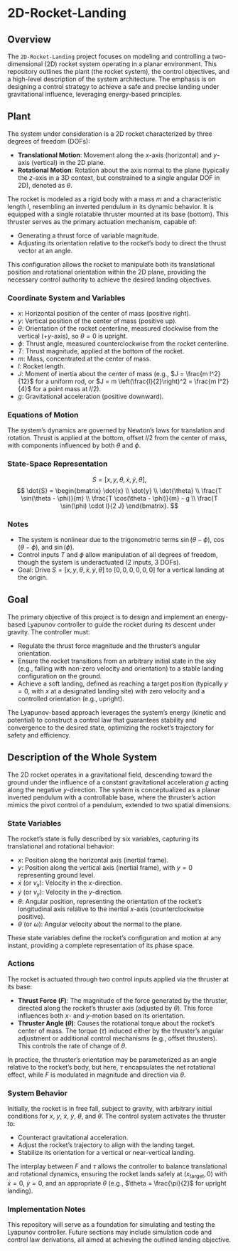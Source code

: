 # 2D-Rocket-Landing

## Overview
The `2D-Rocket-Landing` project focuses on modeling and controlling a two-dimensional (2D) rocket system operating in a planar environment. This repository outlines the plant (the rocket system), the control objectives, and a high-level description of the system architecture. The emphasis is on designing a control strategy to achieve a safe and precise landing under gravitational influence, leveraging energy-based principles.

## Plant
The system under consideration is a 2D rocket characterized by three degrees of freedom (DOFs):
- **Translational Motion**: Movement along the $x$-axis (horizontal) and $y$-axis (vertical) in the 2D plane.
- **Rotational Motion**: Rotation about the axis normal to the plane (typically the $z$-axis in a 3D context, but constrained to a single angular DOF in 2D), denoted as $\theta$.

The rocket is modeled as a rigid body with a mass $m$ and a characteristic length $l$, resembling an inverted pendulum in its dynamic behavior. It is equipped with a single rotatable thruster mounted at its base (bottom). This thruster serves as the primary actuation mechanism, capable of:
- Generating a thrust force of variable magnitude.
- Adjusting its orientation relative to the rocket’s body to direct the thrust vector at an angle.

This configuration allows the rocket to manipulate both its translational position and rotational orientation within the 2D plane, providing the necessary control authority to achieve the desired landing objectives.

### Coordinate System and Variables
- $x$: Horizontal position of the center of mass (positive right).
- $y$: Vertical position of the center of mass (positive up).
- $\theta$: Orientation of the rocket centerline, measured clockwise from the vertical ($+y$-axis), so $\theta = 0$ is upright.
- $\phi$: Thrust angle, measured counterclockwise from the rocket centerline.
- $T$: Thrust magnitude, applied at the bottom of the rocket.
- $m$: Mass, concentrated at the center of mass.
- $l$: Rocket length.
- $J$: Moment of inertia about the center of mass (e.g., $J = \frac{m l^2}{12}$ for a uniform rod, or $J = m \left(\frac{l}{2}\right)^2 = \frac{m l^2}{4}$ for a point mass at $l/2$).
- $g$: Gravitational acceleration (positive downward).

### Equations of Motion
The system’s dynamics are governed by Newton’s laws for translation and rotation. Thrust is applied at the bottom, offset $l/2$ from the center of mass, with components influenced by both $\theta$ and $\phi$.

### State-Space Representation
$$
S = [x, y, \theta, \dot{x}, \dot{y}, \dot{\theta}],
$$
$$
\dot{S} = \begin{bmatrix}
\dot{x} \\
\dot{y} \\
\dot{\theta} \\
\frac{T \sin(\theta - \phi)}{m} \\
\frac{T \cos(\theta - \phi)}{m} - g \\
\frac{T \sin(\phi) \cdot l}{2 J}
\end{bmatrix}.
$$

### Notes
- The system is nonlinear due to the trigonometric terms $\sin(\theta - \phi)$, $\cos(\theta - \phi)$, and $\sin(\phi)$.
- Control inputs $T$ and $\phi$ allow manipulation of all degrees of freedom, though the system is underactuated (2 inputs, 3 DOFs).
- Goal: Drive $S = [x, y, \theta, \dot{x}, \dot{y}, \dot{\theta}]$ to $[0, 0, 0, 0, 0, 0]$ for a vertical landing at the origin.

## Goal
The primary objective of this project is to design and implement an energy-based Lyapunov controller to guide the rocket during its descent under gravity. The controller must:
- Regulate the thrust force magnitude and the thruster’s angular orientation.
- Ensure the rocket transitions from an arbitrary initial state in the sky (e.g., falling with non-zero velocity and orientation) to a stable landing configuration on the ground.
- Achieve a soft landing, defined as reaching a target position (typically $y = 0$, with $x$ at a designated landing site) with zero velocity and a controlled orientation (e.g., upright).

The Lyapunov-based approach leverages the system’s energy (kinetic and potential) to construct a control law that guarantees stability and convergence to the desired state, optimizing the rocket’s trajectory for safety and efficiency.

## Description of the Whole System
The 2D rocket operates in a gravitational field, descending toward the ground under the influence of a constant gravitational acceleration $g$ acting along the negative $y$-direction. The system is conceptualized as a planar inverted pendulum with a controllable base, where the thruster’s action mimics the pivot control of a pendulum, extended to two spatial dimensions.

### State Variables
The rocket’s state is fully described by six variables, capturing its translational and rotational behavior:
- $x$: Position along the horizontal axis (inertial frame).
- $y$: Position along the vertical axis (inertial frame), with $y = 0$ representing ground level.
- $\dot{x}$ (or $v_x$): Velocity in the $x$-direction.
- $\dot{y}$ (or $v_y$): Velocity in the $y$-direction.
- $\theta$: Angular position, representing the orientation of the rocket’s longitudinal axis relative to the inertial $x$-axis (counterclockwise positive).
- $\dot{\theta}$ (or $\omega$): Angular velocity about the normal to the plane.

These state variables define the rocket’s configuration and motion at any instant, providing a complete representation of its phase space.

### Actions 
The rocket is actuated through two control inputs applied via the thruster at its base:
- **Thrust Force ($F$)**: The magnitude of the force generated by the thruster, directed along the rocket’s thruster axis (adjusted by $\theta$). This force influences both $x$- and $y$-motion based on its orientation.
- **Thruster Angle ($\theta$)**: Causes the rotational torque about the rocket’s center of mass.
The torque ($\tau$) induced either by the thruster’s angular adjustment or additional control mechanisms (e.g., offset thrusters). This controls the rate of change of $\theta$.

In practice, the thruster’s orientation may be parameterized as an angle relative to the rocket’s body, but here, $\tau$ encapsulates the net rotational effect, while $F$ is modulated in magnitude and direction via $\theta$.

### System Behavior
Initially, the rocket is in free fall, subject to gravity, with arbitrary initial conditions for $x$, $y$, $\dot{x}$, $\dot{y}$, $\theta$, and $\dot{\theta}$. The control system activates the thruster to:
- Counteract gravitational acceleration.
- Adjust the rocket’s trajectory to align with the landing target.
- Stabilize its orientation for a vertical or near-vertical landing.

The interplay between $F$ and $\tau$ allows the controller to balance translational and rotational dynamics, ensuring the rocket lands safely at $(x_{\text{target}}, 0)$ with $\dot{x} = 0$, $\dot{y} = 0$, and an appropriate $\theta$ (e.g., $\theta = \frac{\pi}{2}$ for upright landing).

### Implementation Notes
This repository will serve as a foundation for simulating and testing the Lyapunov controller. Future sections may include simulation code and control law derivations, all aimed at achieving the outlined landing objective.
